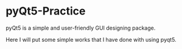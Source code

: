 # pyQt5-Practice

pyQt5 is a simple and user-friendly GUI designing package.

Here I will put some simple works that I have done with using pyqt5.
